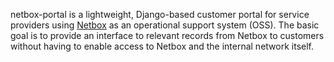 netbox-portal is a lightweight, Django-based customer portal for service providers using
[Netbox](https://www.github.com/netbox-community/netbox) as an operational support system (OSS). The basic goal is to
provide an interface to relevant records from Netbox to customers without having to enable access to Netbox and the
internal network itself.